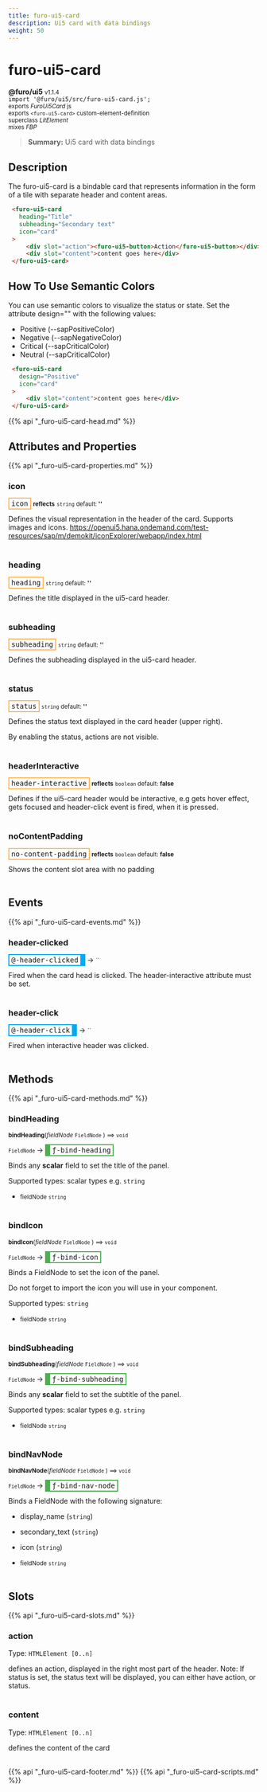 ```yaml
---
title: furo-ui5-card
description: Ui5 card with data bindings
weight: 50
---
```


# furo-ui5-card
**@furo/ui5** <small>v1.1.4</small>
<br>`import '@furo/ui5/src/furo-ui5-card.js';`<small>
<br>exports *FuroUi5Card* js
<br>exports `<furo-ui5-card>` custom-element-definition
<br>superclass *LitElement*
<br> mixes *FBP*</small>

> **Summary:** Ui5 card with data bindings

## Description

The furo-ui5-card is a bindable card that represents information in the form of a tile with
separate header and content areas.

```html
 <furo-ui5-card
   heading="Title"
   subheading="Secondary text"
   icon="card"
 >
     <div slot="action"><furo-ui5-button>Action</furo-ui5-button></div>
     <div slot="content">content goes here</div>
 </furo-ui5-card>
```

## How To Use Semantic Colors
You can use semantic colors to visualize the status or state. Set the attribute design="" with the following values:
- Positive (--sapPositiveColor)
- Negative (--sapNegativeColor)
- Critical (--sapCriticalColor)
- Neutral (--sapCriticalColor)

```html
 <furo-ui5-card
   design="Positive"
   icon="card"
 >
     <div slot="content">content goes here</div>
 </furo-ui5-card>
```

{{% api "_furo-ui5-card-head.md" %}}

## Attributes and Properties
{{% api "_furo-ui5-card-properties.md" %}}








### **icon**

<span  style="border-width:2px; border-style: solid;border-color:  rgb(255, 182, 91);font-family:monospace; padding:2px 4px;">icon</span> <small>**reflects**</small>
<small>`string` default: **&#39;&#39;**</small>

Defines the visual representation in the header of the card. Supports images and icons.
https://openui5.hana.ondemand.com/test-resources/sap/m/demokit/iconExplorer/webapp/index.html
<br><br>

### **heading**

<span  style="border-width:2px; border-style: solid;border-color:  rgb(255, 182, 91);font-family:monospace; padding:2px 4px;">heading</span>
<small>`string` default: **&#39;&#39;**</small>

Defines the title displayed in the ui5-card header.
<br><br>

### **subheading**

<span  style="border-width:2px; border-style: solid;border-color:  rgb(255, 182, 91);font-family:monospace; padding:2px 4px;">subheading</span>
<small>`string` default: **&#39;&#39;**</small>

Defines the subheading displayed in the ui5-card header.
<br><br>

### **status**

<span  style="border-width:2px; border-style: solid;border-color:  rgb(255, 182, 91);font-family:monospace; padding:2px 4px;">status</span>
<small>`string` default: **&#39;&#39;**</small>

Defines the status text displayed in the card header (upper right).

By enabling the status, actions are not visible.
<br><br>

### **headerInteractive**

<span  style="border-width:2px; border-style: solid;border-color:  rgb(255, 182, 91);font-family:monospace; padding:2px 4px;">header-interactive</span> <small>**reflects**</small>
<small>`boolean` default: **false**</small>

Defines if the ui5-card header would be interactive, e.g gets hover effect, gets focused and header-click event is fired, when it is pressed.
<br><br>

### **noContentPadding**

<span  style="border-width:2px; border-style: solid;border-color:  rgb(255, 182, 91);font-family:monospace; padding:2px 4px;">no-content-padding</span> <small>**reflects**</small>
<small>`boolean` default: **false**</small>

Shows the content slot area with no padding
<br><br>
## Events
{{% api "_furo-ui5-card-events.md" %}}

### **header-clicked**
<span  style="border-width:2px 10px 2px 2px; border-style: solid;border-color:  rgb(2, 168, 244);font-family:monospace; padding:2px 4px;">@-header-clicked</span>
→ <small>``</small>

Fired when the card head is clicked. The header-interactive attribute must be set.
<br><br>
### **header-click**
<span  style="border-width:2px 10px 2px 2px; border-style: solid;border-color:  rgb(2, 168, 244);font-family:monospace; padding:2px 4px;">@-header-click</span>
→ <small>``</small>

Fired when interactive header was clicked.
<br><br>

## Methods
{{% api "_furo-ui5-card-methods.md" %}}


### **bindHeading**
<small>**bindHeading**(*fieldNode* `FieldNode` ) ⟹ `void`</small>

<small>`FieldNode` </small> →
<span  style="border-width:2px 2px 2px 10px; border-style: solid;border-color:  rgb(76, 175, 80);font-family:monospace; padding:2px 4px;">ƒ-bind-heading</span>

Binds any **scalar** field to set the title of the panel.

Supported types: scalar types e.g. `string`

- <small>fieldNode `string`</small>
<br><br>

### **bindIcon**
<small>**bindIcon**(*fieldNode* `FieldNode` ) ⟹ `void`</small>

<small>`FieldNode` </small> →
<span  style="border-width:2px 2px 2px 10px; border-style: solid;border-color:  rgb(76, 175, 80);font-family:monospace; padding:2px 4px;">ƒ-bind-icon</span>

Binds a FieldNode to set the icon of the panel.

Do not forget to import the icon you will use in your component.

Supported types: `string`

- <small>fieldNode `string`</small>
<br><br>

### **bindSubheading**
<small>**bindSubheading**(*fieldNode* `FieldNode` ) ⟹ `void`</small>

<small>`FieldNode` </small> →
<span  style="border-width:2px 2px 2px 10px; border-style: solid;border-color:  rgb(76, 175, 80);font-family:monospace; padding:2px 4px;">ƒ-bind-subheading</span>

Binds any **scalar** field to set the subtitle of the panel.

Supported types: scalar types e.g. `string`

- <small>fieldNode `string`</small>
<br><br>

### **bindNavNode**
<small>**bindNavNode**(*fieldNode* `FieldNode` ) ⟹ `void`</small>

<small>`FieldNode` </small> →
<span  style="border-width:2px 2px 2px 10px; border-style: solid;border-color:  rgb(76, 175, 80);font-family:monospace; padding:2px 4px;">ƒ-bind-nav-node</span>

Binds a FieldNode with the following signature:

- display_name (`string`)
- secondary_text (`string`)
- icon (`string`)

- <small>fieldNode `string`</small>
<br><br>










## Slots
{{% api "_furo-ui5-card-slots.md" %}}

### **action**
Type: `HTMLElement [0..n]`

defines an action, displayed in the right most part of the header. Note: If status is set, the status text will be displayed, you can either have action, or status.
<br><br>
### **content**
Type: `HTMLElement [0..n]`

defines the content of the card
<br><br>

{{% api "_furo-ui5-card-footer.md" %}}
{{% api "_furo-ui5-card-scripts.md" %}}
